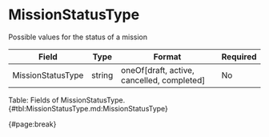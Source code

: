 <!--
    ATTENTION: This file was generated via gradle!
               Do NOT manually edit this file! Any such changes will be overwritten!
-->

# MissionStatusType

Possible values for the status of a mission

| Field | Type | Format | Required |
| ------- | ------- | ------- | --- |
| MissionStatusType | string | oneOf[draft, active, cancelled, completed] | No |

Table: Fields of MissionStatusType. {#tbl:MissionStatusType.md:MissionStatusType}

{#page:break}
